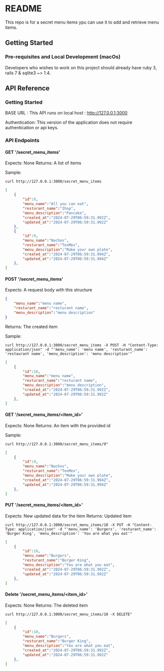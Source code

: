 # README

This repo is for a secret menu items ypu can use it to add and retrieve menu items.

## Getting Started 


### Pre-requisites and Local Development (macOs)


Developers who wishes to work on this project should already have ruby 3, rails 7 & sqlite3 ~> 1.4.

## API Reference 


### Getting Started 


BASE URL : This API runs on local host : http://127.0.0.1:3000 

Authentication: This version of the application does not require authentication or api keys. 



### API Endpoints


#### GET '/secret_menu_items'


Expects: None
Returns: A list of items

Sample: 
```curl
curl http://127.0.0.1:3000/secret_menu_items
```
```json
[
    {
        "id":8,
        "menu_name":"All you can eat",
        "resturant_name":"Ihop",
        "menu_description":"Pancake",
        "created_at":"2024-07-29T06:59:31.992Z",
        "updated_at":"2024-07-29T06:59:31.992Z"
    },
    {
        "id":9,
        "menu_name":"Nachos",
        "resturant_name":"TexMex",
        "menu_description":"Make your own plate",
        "created_at":"2024-07-29T06:59:31.994Z",
        "updated_at":"2024-07-29T06:59:31.994Z"
    },
]                                                                                                        
```

#### POST '/secret_menu_items'


Expects: A request body with this structure
```json
{
    "menu_name":"menu name",
    "resturant_name":"resturant name",
    "menu_description":"menu description"
}
```
Returns: The created item


Sample: 
```curl
curl http://127.0.0.1:3000/secret_menu_items -X POST -H "Content-Type: application/json" -d "'menu_name': 'menu name', 'resturant_name': 'restaurant name', 'menu_description': 'menu description'"
```
```json
[
    {
        "id":10,
        "menu_name":"menu name",
        "resturant_name":"resturant name",
        "menu_description":"menu description",
        "created_at":"2024-07-29T06:59:31.992Z",
        "updated_at":"2024-07-29T06:59:31.992Z"
    },
]                                                                                                        
```
#### GET '/secret_menu_items/<item_id>'


Expects: None
Returns: An item with the provided id

Sample: 
```curl
curl http://127.0.0.1:3000/secret_menu_items/9"
```
```json
[
    {
        "id":9,
        "menu_name":"Nachos",
        "resturant_name":"TexMex",
        "menu_description":"Make your own plate",
        "created_at":"2024-07-29T06:59:31.994Z",
        "updated_at":"2024-07-29T06:59:31.994Z"
    },
]                                                                                                        
```

#### PUT '/secret_menu_items/<item_id>'


Expects: New updated data for the item
Returns: Updated item

```curl
curl http://127.0.0.1:3000/secret_menu_items/10 -X PUT -H "Content-Type: application/json" -d "'menu_name': 'Burgers', 'resturant_name': 'Burger King', 'menu_description': 'You are what you eat'"
```
```json
[
    {
        "id":10,
        "menu_name":"Burgers",
        "resturant_name":"Burger King",
        "menu_description":"You are what you eat",
        "created_at":"2024-07-29T06:59:31.992Z",
        "updated_at":"2024-07-29T06:59:31.992Z"
    },
]                                                                                                        
```

#### Delete '/secret_menu_items/<item_id>'

Expects: None
Returns: The deleted item

```curl
curl http://127.0.0.1:3000/secret_menu_items/10 -X DELETE"
```
```json
[
    {
        "id":10,
        "menu_name":"Burgers",
        "resturant_name":"Burger King",
        "menu_description":"You are what you eat",
        "created_at":"2024-07-29T06:59:31.992Z",
        "updated_at":"2024-07-29T06:59:31.992Z"
    },
]                                                                                                        
```